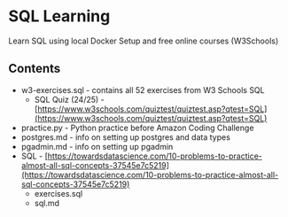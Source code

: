 # SQL Learning
Learn SQL using local Docker Setup and free online courses (W3Schools)

## Contents
- w3-exercises.sql - contains all 52 exercises from W3 Schools SQL
	- SQL Quiz (24/25) - [https://www.w3schools.com/quiztest/quiztest.asp?qtest=SQL](https://www.w3schools.com/quiztest/quiztest.asp?qtest=SQL)
- practice.py - Python practice before Amazon Coding Challenge
- postgres.md - info on setting up postgres and data types
- pgadmin.md - info on setting up pgadmin
- SQL - [https://towardsdatascience.com/10-problems-to-practice-almost-all-sql-concepts-37545e7c5219](https://towardsdatascience.com/10-problems-to-practice-almost-all-sql-concepts-37545e7c5219)
	- exercises.sql
	- sql.md